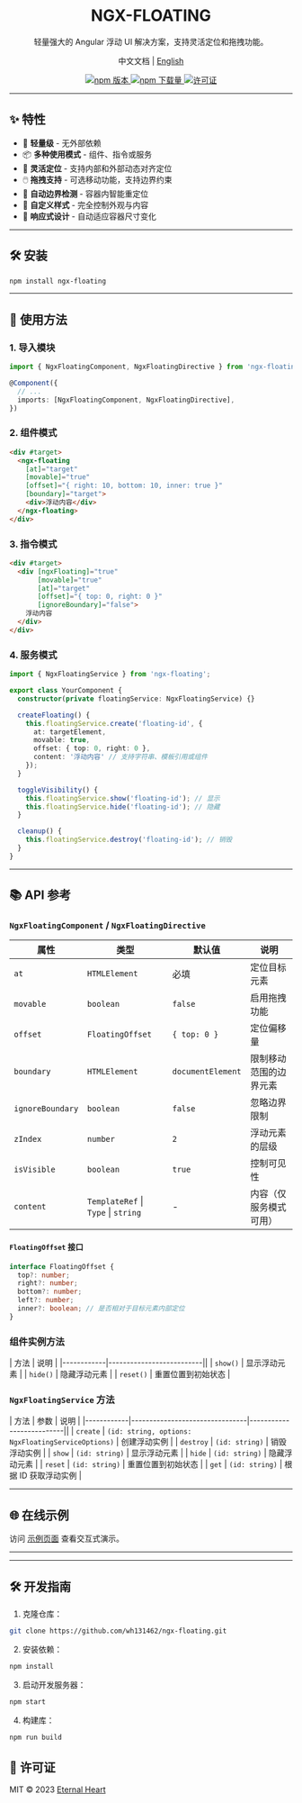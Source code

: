 <div align="center">
  <h1>NGX-FLOATING</h1>
  <p>轻量强大的 Angular 浮动 UI 解决方案，支持灵活定位和拖拽功能。</p>
  <p align="center">
   <span>中文文档</span> <span> | </span> <a href="README.md">English</a>
  </p>
  
  <p align="center">
    <a href="https://www.npmjs.com/package/ngx-floating">
      <img src="https://img.shields.io/npm/v/ngx-floating.svg" alt="npm 版本">
    </a>
    <a href="https://www.npmjs.com/package/ngx-floating">
      <img src="https://img.shields.io/npm/dm/ngx-floating.svg" alt="npm 下载量">
    </a>
    <a href="https://raw.githubusercontent.com/wh131462/ngx-floating/refs/heads/master/LICENSE">
      <img src="https://img.shields.io/npm/l/ngx-floating.svg" alt="许可证">
    </a>
  </p>
</div>

---

## ✨ 特性

- 🚀 **轻量级** - 无外部依赖  
- 📦 **多种使用模式** - 组件、指令或服务  
- 🎯 **灵活定位** - 支持内部和外部动态对齐定位
- 🖱️ **拖拽支持** - 可选移动功能，支持边界约束  
- 🔄 **自动边界检测** - 容器内智能重定位  
- 🎨 **自定义样式** - 完全控制外观与内容  
- 🔧 **响应式设计** - 自动适应容器尺寸变化

---

## 🛠 安装

```bash
npm install ngx-floating
```

---

## 🚀 使用方法

### 1. 导入模块

```typescript
import { NgxFloatingComponent, NgxFloatingDirective } from 'ngx-floating';

@Component({
  // ...
  imports: [NgxFloatingComponent, NgxFloatingDirective],
})
```

### 2. 组件模式

```html
<div #target>
  <ngx-floating 
    [at]="target" 
    [movable]="true" 
    [offset]="{ right: 10, bottom: 10, inner: true }" 
    [boundary]="target">
    <div>浮动内容</div>
  </ngx-floating>
</div>
```

### 3. 指令模式

```html
<div #target>
  <div [ngxFloating]="true" 
       [movable]="true" 
       [at]="target" 
       [offset]="{ top: 0, right: 0 }"
       [ignoreBoundary]="false">
    浮动内容
  </div>
</div>
```

### 4. 服务模式

```typescript
import { NgxFloatingService } from 'ngx-floating';

export class YourComponent {
  constructor(private floatingService: NgxFloatingService) {}

  createFloating() {
    this.floatingService.create('floating-id', {
      at: targetElement,
      movable: true,
      offset: { top: 0, right: 0 },
      content: '浮动内容' // 支持字符串、模板引用或组件
    });
  }

  toggleVisibility() {
    this.floatingService.show('floating-id'); // 显示
    this.floatingService.hide('floating-id'); // 隐藏
  }

  cleanup() {
    this.floatingService.destroy('floating-id'); // 销毁
  }
}
```

---

## 📚 API 参考

### `NgxFloatingComponent` / `NgxFloatingDirective`

| 属性          | 类型                          | 默认值                  | 说明                                                                 |
|--------------|-------------------------------|-------------------------|---------------------------------------------------------------------|
| `at`         | `HTMLElement`                 | 必填                    | 定位目标元素                                                        |
| `movable`    | `boolean`                     | `false`                 | 启用拖拽功能                                                        |
| `offset`     | `FloatingOffset`              | `{ top: 0 }`            | 定位偏移量                                                          |
| `boundary`   | `HTMLElement`                 | `documentElement`       | 限制移动范围的边界元素                                              |
| `ignoreBoundary`| `boolean`                   | `false`                 | 忽略边界限制                                                        |
| `zIndex`     | `number`                      | `2`                     | 浮动元素的层级                                                      |
| `isVisible`  | `boolean`                     | `true`                  | 控制可见性                                                          |
| `content`    | `TemplateRef` \| `Type` \| `string` | -                     | 内容（仅服务模式可用）                                              |

#### `FloatingOffset` 接口

```typescript
interface FloatingOffset {
  top?: number;
  right?: number;
  bottom?: number;
  left?: number;
  inner?: boolean; // 是否相对于目标元素内部定位
}
```

### 组件实例方法

| 方法        | 说明                     |
|------------|--------------------------||
| `show()`   | 显示浮动元素             |
| `hide()`   | 隐藏浮动元素             |
| `reset()`  | 重置位置到初始状态       |

### `NgxFloatingService` 方法

| 方法        | 参数                           | 说明                     |
|------------|--------------------------------|--------------------------||
| `create`   | `(id: string, options: NgxFloatingServiceOptions)` | 创建浮动实例   |
| `destroy`  | `(id: string)`                 | 销毁浮动实例             |
| `show`     | `(id: string)`                 | 显示浮动元素             |
| `hide`     | `(id: string)`                 | 隐藏浮动元素             |
| `reset`    | `(id: string)`                 | 重置位置到初始状态       |
| `get`      | `(id: string)`                 | 根据 ID 获取浮动实例     |

---

## 🌐 在线示例

访问 [示例页面](https://wh131462.github.io/ngx-floating) 查看交互式演示。

---
---

## 🛠 开发指南

1. 克隆仓库：
```bash
git clone https://github.com/wh131462/ngx-floating.git
```

2. 安装依赖：
```bash
npm install
```

3. 启动开发服务器：
```bash
npm start
```

4. 构建库：
```bash
npm run build
```

## 📜 许可证

MIT © 2023 [Eternal Heart](https://github.com/wh131462)

